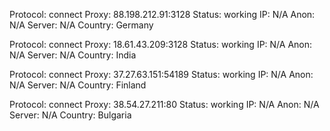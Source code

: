 Protocol: connect
Proxy: 88.198.212.91:3128
Status: working
IP: N/A
Anon: N/A
Server: N/A
Country: Germany

Protocol: connect
Proxy: 18.61.43.209:3128
Status: working
IP: N/A
Anon: N/A
Server: N/A
Country: India

Protocol: connect
Proxy: 37.27.63.151:54189
Status: working
IP: N/A
Anon: N/A
Server: N/A
Country: Finland

Protocol: connect
Proxy: 38.54.27.211:80
Status: working
IP: N/A
Anon: N/A
Server: N/A
Country: Bulgaria

